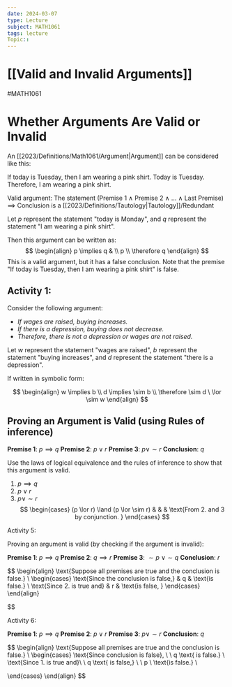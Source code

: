 ```yaml
---
date: 2024-03-07
type: Lecture
subject: MATH1061
tags: lecture
Topic:: 
---
```

# [[Valid and Invalid Arguments]]
#MATH1061
# Whether Arguments Are Valid or Invalid

An [[2023/Definitions/Math1061/Argument|Argument]] can be considered like this:

If today is Tuesday, then I am wearing a pink shirt.
Today is Tuesday.
Therefore, I am wearing a pink shirt.

Valid argument: The statement
(Premise 1 $\land$ Premise 2 $\land$ $\dots$ $\land$ Last Premise) $\implies$ Conclusion is a [[2023/Definitions/Tautology|Tautology]]/Redundant

Let $p$ represent the statement "today is Monday", and $q$ represent the statement "I am wearing a pink shirt".

Then this argument can be written as:
$$
\begin{align}
p \implies q  & \\
p \\
\therefore q
\end{align}
$$
This is a valid argument, but it has a false conclusion.
Note that the premise "If today is Tuesday, then I am wearing a pink shirt" is false.
## Activity 1:

Consider the following argument:
- *If wages are raised, buying increases.*
- *If there is a depression, buying does not decrease.*
- *Therefore, there is not a depression or wages are not raised.*

Let $w$ represent the statement "wages are raised", $b$ represent the statement "buying increases", and $d$ represent the statement "there is a depression".

If written in symbolic form:

$$
\begin{align}
w \implies b \\
d \implies \sim b \\
\therefore \sim d \ \lor \sim w
\end{align}
$$


## Proving an Argument is Valid (using Rules of inference)

**Premise 1**: $p \implies q$
**Premise 2**: $p \lor r$
**Premise 3**: $p \lor \sim r$
**Conclusion**: $q$

Use the laws of logical equivalence and the rules of inference to show that this argument is valid.

1. $p \implies q$
2. $p \lor r$
3. $p \lor \sim r$
$$
\begin{cases}
(p \lor r) \land (p \lor \sim r) &  &  & \text{From 2. and 3 by conjunction. }
\end{cases}
$$


Activity 5:

Proving an argument is valid (by checking if the argument is invalid):

**Premise 1**: $p \implies q$
**Premise 2**: $q \implies r$
**Premise 3**: $\sim p \ \lor \sim q$
**Conclusion**: $r$

$$
\begin{align}
\text{Suppose all premises are true and the conclusion is false.} \\
\begin{cases}
\text{Since the conclusion is false,}  & q & \text{is false.} \\
\text{Since 2. is true and}  & r & \text{is false, } 
\end{cases}
\end{align}

$$


Activity 6:

**Premise 1**: $p \implies q$
**Premise 2**: $p \lor r$
**Premise 3**: $p \lor \sim r$
**Conclusion**: $q$

$$
\begin{align}
\text{Suppose all premises are true and the conclusion is false.} \\
\begin{cases}
\text{Since conclusion is false}, \ \ q  \text{ is false.} \\
\text{Since 1. is true and}\ \ q   \text{ is false,} \ \ p \  \text{is false.} \\

\end{cases}
\end{align}
$$

